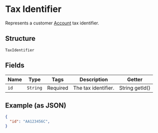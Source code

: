 # Tax Identifier

Represents a customer [Account](/doc/account.md) tax identifier.

## Structure

`TaxIdentifier`

## Fields

| Name | Type | Tags | Description | Getter |
|  --- | --- | --- | --- | --- |
| `id` | `String` | Required | The tax identifier. | String getId() |

## Example (as JSON)

```json
{
  "id": "AA123456C",
}
```
